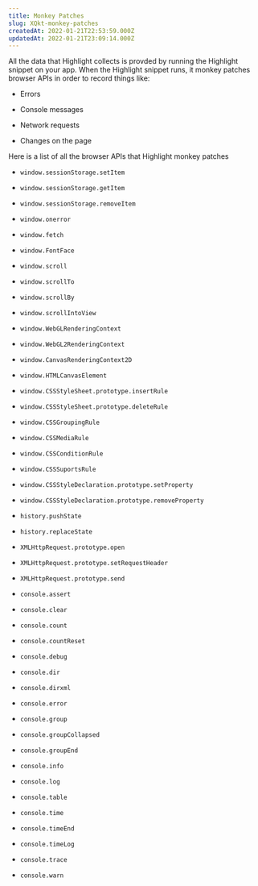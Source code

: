 ```yaml
---
title: Monkey Patches
slug: XQkt-monkey-patches
createdAt: 2022-01-21T22:53:59.000Z
updatedAt: 2022-01-21T23:09:14.000Z
---
```


All the data that Highlight collects is provded by running the Highlight snippet on your app. When the Highlight snippet runs, it monkey patches browser APIs in order to record things like:

-   Errors

-   Console messages

-   Network requests

-   Changes on the page

Here is a list of all the browser APIs that Highlight monkey patches

-   `window.sessionStorage.setItem`

-   `window.sessionStorage.getItem`

-   `window.sessionStorage.removeItem`

-   `window.onerror`

-   `window.fetch`

-   `window.FontFace`

-   `window.scroll`

-   `window.scrollTo`

-   `window.scrollBy`

-   `window.scrollIntoView`

-   `window.WebGLRenderingContext`

-   `window.WebGL2RenderingContext`

-   `window.CanvasRenderingContext2D`

-   `window.HTMLCanvasElement`

-   `window.CSSStyleSheet.prototype.insertRule`

-   `window.CSSStyleSheet.prototype.deleteRule`

-   `window.CSSGroupingRule`

-   `window.CSSMediaRule`

-   `window.CSSConditionRule`

-   `window.CSSSuportsRule`

-   `window.CSSStyleDeclaration.prototype.setProperty`

-   `window.CSSStyleDeclaration.prototype.removeProperty`

-   `history.pushState`

-   `history.replaceState`

-   `XMLHttpRequest.prototype.open`

-   `XMLHttpRequest.prototype.setRequestHeader`

-   `XMLHttpRequest.prototype.send`

-   `console.assert`

-   `console.clear`

-   `console.count`

-   `console.countReset`

-   `console.debug`

-   `console.dir`

-   `console.dirxml`

-   `console.error`

-   `console.group`

-   `console.groupCollapsed`

-   `console.groupEnd`

-   `console.info`

-   `console.log`

-   `console.table`

-   `console.time`

-   `console.timeEnd`

-   `console.timeLog`

-   `console.trace`

-   `console.warn`
